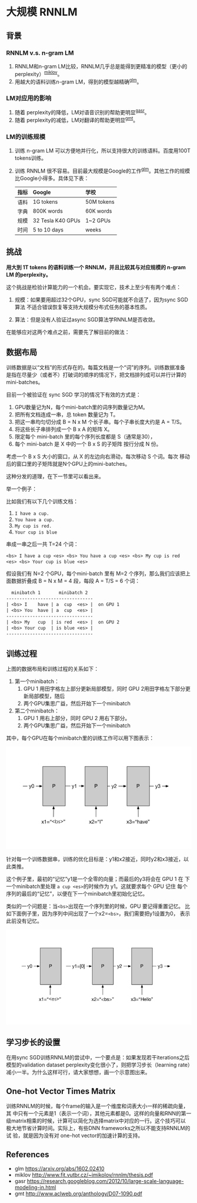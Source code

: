 # 大规模 RNNLM

## 背景

### RNNLM v.s. n-gram LM

1. RNNLM和n-gram LM比较，RNNLM几乎总是能得到更精准的模型（更小的perplexity）<sup>[miklov](#miklov)</sup>。
1. 用越大的语料训练n-gram LM，得到的模型越精确<sup>[glm](#glm)</sup>。

### LM对应用的影响

1. 随着 perplexity的降低，LM对语音识别的帮助更明显<sup>[gasr](#gasr)</sup>。
1. 随着 perplexity的减低，LM对翻译的帮助更明显<sup>[gmt](#gmt)</sup>。

### LM的训练规模

1. 训练 n-gram LM 可以方便地并行化，所以支持很大的训练语料。百度用100T tokens训练。
1. 训练 RNNLM 很不容易。目前最大规模是Google的工作<sup>[glm](#glm)</sup>。其他工作的规模比Google小得多。具体见下表：


     |指标  |Google             | 学校       |
	 |-----|-------------------|-----------|
	 | 语料 |1G tokens          |50M tokens |
	 | 字典 |800K words         |60K words  |
	 | 规模 |32 Tesla K40 GPUs  |1~2 GPUs   |
	 | 时间 |5 to 10 days       |weeks      |


## 挑战

**用大到 1T tokens 的语料训练一个 RNNLM，并且比较其与对应规模的 n-gram
  LM 的perplexity。**

这个挑战是检验计算能力的一个机会。要实现它，技术上至少有有两个难点：

1. 规模：如果要用超过32个GPU，sync SGD可能就不合适了，因为sync SGD算法
   不适合错误恢复等支持大规模分布式任务的基本性质。

1. 算法：但是没有人验证过async SGD算法学RNNLM是否收敛。


在能够应对这两个难点之前，需要先了解目前的做法：

## 数据布局

训练数据是以“文档”的形式存在的。每篇文档是一个“词”的序列。训练数据准备
是指在尽量少（或者不）打破词的顺序的情况下，把文档排列成可以并行计算的
mini-batches。

目前一个被验证在 sync SGD 学习的情况下有效的方式是：

1. GPU数量记为N，每个mini-batch里的词序列数量记为M。
1. 把所有文档连成一串，总 token 数量记为 T。
1. 把这一串均匀切分成 B = N x M 个长子串。每个子串长度大约是 A = T/S。
1. 将这些长子串排列成一个 B x A 的矩阵 X。
1. 限定每个 mini-batch 里的每个序列长度都是 S（通常是30），
1. 每个 mini-batch 是 X 中的一个 B x S 的子矩阵 按行分成 N 份。

考虑一个 B x S 大小的窗口，从 X 的左边向右滑动，每次移动 S 个词。每次
移动后的窗口里的子矩阵就是N个GPU上的mini-batches。

这种分发的道理，在下一节里可以看出来。

举一个例子：

比如我们有以下几个训练文档：

1. `I have a cup.`
1. `You have a cup.`
1. `My cup is red.`
1. `Your cup is blue`

串成一串之后一共 T=24 个词：

```
<bs> I have a cup <es> <bs> You have a cup <es> <bs> My cup is red <es> <bs> Your cup is blue <es>
```

假设我们有 N=2 个GPU，每个mini-batch 里有 M=2 个序列，那么我们应该把上
面数据折叠成 B = N x M = 4 段，每段 A = T/S = 6 个词：

```
  minibatch 1       minibatch 2
---------------------------------
| <bs> I    have | a  cup  <es> |  on GPU 1
| <bs> You  have | a  cup  <es> |
---------------------------------
| <bs> My   cup  | is red  <es> |  on GPU 2
| <bs> Your cup  | is blue <es> |
---------------------------------
```

## 训练过程

上图的数据布局和训练过程的关系如下：

1. 第一个minibatch：
   1. GPU 1 用田字格左上部分更新局部模型，同时 GPU 2用田字格左下部分更新局部模型，随后
   1. 两个GPU集思广益，然后开始下一个minibatch
1. 第二个minibatch：
   1. GPU 1 用右上部分，同时 GPU 2 用右下部分。
   1. 两个GPU集思广益，然后开始下一个minibatch

其中，每个GPU在每个minibatch里的训练工作可以用下图表示：

<img src="rnnlm.png" />

针对每一个训练数据串，训练的优化目标是：y1和x2接近，同时y2和x3接近，以此类推。

这个例子里，最初的“记忆”y1是一个全零的向量；而最后的y3将会在 GPU 1 在
下一个minibatch里处理 `a cup <es>`的时候作为 y1。这就要求每个 GPU 记住
每个序列的最后的“记忆”，以便在下一个minibatch里初始化记忆。

类似的一个问题是：当`<bs>`出现在一个序列里的时候，GPU 要记得重置记忆。
比如下面例子里，因为序列中间出现了一个x2=`<bs>`，我们需要把y1设置为0，
表示此前没有记忆。

<img src="reset-memory.png" />

## 学习步长的设置

在用sync SGD训练RNNLM的尝试中，一个要点是：如果发现若干iterations之后
模型的validation dataset perplexity变化很小了，则把学习步长（learning
rate）减小一半。为什么这样可行，请大家想想，画一个示意图出来。

## One-hot Vector Times Matrix

训练RNNLM的时候，每个frame的输入是一个维度和词表大小一样的稀疏向量，其
中只有一个元素是1（表示一个词），其他元素都是0。这样的向量和RNN的第一
级matrix相乘的时候，计算可以简化为选择matrix中对应的一行。这个技巧可以
极大地节省计算时间。实际上，有些DNN frameworks之所以不能支持RNNLM的试
验，就是因为没有对 one-hot vector的加速计算的支持。

## References

- <a name=glm>glm</a> https://arxiv.org/abs/1602.02410
- <a name=miklov>miklov</a> http://www.fit.vutbr.cz/~imikolov/rnnlm/thesis.pdf
- <a name=gasr>gasr</a> https://research.googleblog.com/2012/10/large-scale-language-modeling-in.html
- <a name=gmt>gmt</a> http://www.aclweb.org/anthology/D07-1090.pdf
